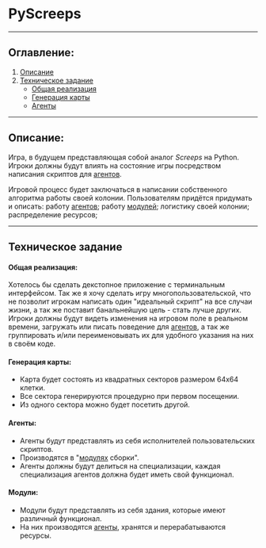 # PyScreeps

---

## Оглавление:
1. [Описание](#описание)
2. [Техническое задание](#техническое-задание)
	- [Общая реализация](#общая-реализация)
	- [Генерация карты](#генерация-карты)
	- [Агенты](#агенты)

---

## Описание: 

Игра, в будущем представляющая собой аналог *Screeps* на Python. Игроки должны будут влиять на состояние игры посредством написания скриптов для [агентов](#агенты).

Игровой процесс будет заключаться в написании собственного алгоритма работы своей колонии. Пользователям придётся придумать и описать: работу [агентов](#агенты); работу [модулей](#модули); логистику своей колонии; распределение ресурсов; 


---

## Техническое задание

#### Общая реализация:

Хотелось бы сделать декстопное приложение с терминальным интерфейсом. Так же я хочу сделать игру многопользовательской, что не позволит игрокам написать один "идеальный скрипт" на все случаи жизни, а так же поставит банальнейшую цель - стать лучше других. Игроки должны будут видеть изменения на игровом поле в реальном времени, загружать или писать поведение для [агентов](#агенты), а так же группировать и/или переименовывать их для удобного указания на них в своём коде.

#### Генерация карты:

- Карта будет состоять из квадратных секторов размером 64x64 клетки.
- Все сектора генерируются процедурно при первом посещении.
- Из одного сектора можно будет посетить другой.

#### Агенты:

- Агенты будут представлять из себя исполнителей пользовательских скриптов.
- Производятся в "[модулях](#модули) сборки".
- Агенты должны будут делиться на специализации, каждая специализация агентов должна будет иметь свой функционал.

#### Модули:

- Модули будут представлять из себя здания, которые имеют различный функционал.
- На них производятся [агенты](#агенты), хранятся и перерабатываются ресурсы.